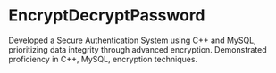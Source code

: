 # EncryptDecryptPassword


Developed a Secure Authentication System using C++ and MySQL, prioritizing data integrity through advanced encryption. Demonstrated proficiency in C++, MySQL, encryption techniques.
